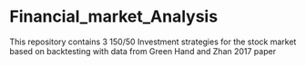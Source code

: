 # Financial_market_Analysis
This repository contains 3 150/50 Investment strategies for the stock market based on backtesting with data from Green Hand and Zhan 2017 paper

